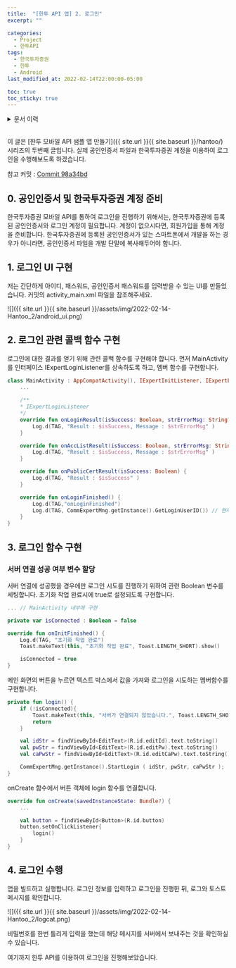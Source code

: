 ```yaml
---
title:  "[한투 API 앱] 2. 로그인"
excerpt: ""

categories:
  - Project
  - 한투API
tags:
  - 한국투자증권
  - 한투
  - Android
last_modified_at: 2022-02-14T22:00:00-05:00

toc: true
toc_sticky: true
---
```


<details>
<summary>문서 이력</summary>
<div markdown="1">
- 2022.02.14. 포스팅
</div>
</details>
<br>

이 글은 [한투 모바일 API 샘플 앱 만들기]({{ site.url }}{{ site.baseurl }}/hantoo/) 시리즈의 두번째 글입니다. 실제 공인인증서 파일과 한국투자증권 계정을 이용하여 로그인을 수행해보도록 하겠습니다.

참고 커밋 : [Commit 98a34bd](https://github.com/cocoslime/HantooSample/commit/98a34bd9d84a8f583867ced809ff1dc1918c3f7f)

## 0. 공인인증서 및 한국투자증권 계정 준비

한국투자증권 모바일 API를 통하여 로그인을 진행하기 위해서는, 한국투자증권에 등록된 공인인증서와 로그인 계정이 필요합니다. 계정이 없으시다면, 회원가입을 통해 계정을 준비합니다. 한국투자증권에 등록된 공인인증서가 있는 스마트폰에서 개발을 하는 경우가 아니라면, 공인인증서 파일을 개발 단말에 복사해두어야 합니다.

## 1. 로그인 UI 구현

저는 간단하게 아이디, 패스워드, 공인인증서 패스워드를 입력받을 수 있는 UI를 만들었습니다. 커밋의 activity_main.xml 파일을 참조해주세요.

![]({{ site.url }}{{ site.baseurl }}/assets/img/2022-02-14-Hantoo_2/android_ui.png)

## 2. 로그인 관련 콜백 함수 구현

로그인에 대한 결과를 얻기 위해 관련 콜백 함수를 구현해야 합니다. 먼저 MainActivity를 인터페이스 IExpertLoginListener를 상속하도록 하고, 멤버 함수를 구현합니다.

```kotlin
class MainActivity : AppCompatActivity(), IExpertInitListener, IExpertLoginListener {
	...
	
	/**
    * IExpertLoginListener
    */
    override fun onLoginResult(isSuccess: Boolean, strErrorMsg: String?) {
        Log.d(TAG, "Result : $isSuccess, Message : $strErrorMsg" )
    }

    override fun onAccListResult(isSuccess: Boolean, strErrorMsg: String?) {
        Log.d(TAG, "Result : $isSuccess, Message : $strErrorMsg" )
    }

    override fun onPublicCertResult(isSuccess: Boolean) {
        Log.d(TAG, "Result : $isSuccess" )
    }

    override fun onLoginFinished() {
        Log.d(TAG,"onLoginFinished")
        Log.d(TAG, CommExpertMng.getInstance().GetLoginUserID()) // 현재 로그인 ID 출력
    }
}
```

## 3. 로그인 함수 구현

### 서버 연결 성공 여부 변수 할당

서버 연결에 성공했을 경우에만 로그인 시도를 진행하기 위하여 관련 Boolean 변수를 세팅합니다. 초기화 작업 완료시에 true로 설정되도록 구현합니다.

```kotlin
... // MainActivity 내부에 구현

private var isConnected : Boolean = false

override fun onInitFinished() {
    Log.d(TAG, "초기화 작업 완료")
    Toast.makeText(this, "초기화 작업 완료", Toast.LENGTH_SHORT).show()

    isConnected = true
}
```

메인 화면의 버튼을 누르면 텍스트 박스에서 값을 가져와 로그인을 시도하는 멤버함수를 구현합니다.

```kotlin
private fun login() {
    if (!isConnected){
        Toast.makeText(this, "서버가 연결되지 않았습니다.", Toast.LENGTH_SHORT).show()
        return
    }

    val idStr = findViewById<EditText>(R.id.editId).text.toString()
    val pwStr = findViewById<EditText>(R.id.editPw).text.toString()
    val caPwStr = findViewById<EditText>(R.id.editCaPw).text.toString()

    CommExpertMng.getInstance().StartLogin ( idStr, pwStr, caPwStr );
}
```

onCreate 함수에서 버튼 객체에 login 함수를 연결합니다.

```kotlin
override fun onCreate(savedInstanceState: Bundle?) {
    ...

    val button = findViewById<Button>(R.id.button)
    button.setOnClickListener{
        login()
    }
}
```

## 4. 로그인 수행

앱을 빌드하고 실행합니다. 로그인 정보를 입력하고 로그인을 진행한 뒤, 로그와 토스트 메시지를 확인합니다.

![]({{ site.url }}{{ site.baseurl }}/assets/img/2022-02-14-Hantoo_2/logcat.png)

비밀번호를 한번 틀리게 입력을 했는데 해당 메시지를 서버에서 보내주는 것을 확인하실수 있습니다.

여기까지 한투 API를 이용하여 로그인을 진행해보았습니다.